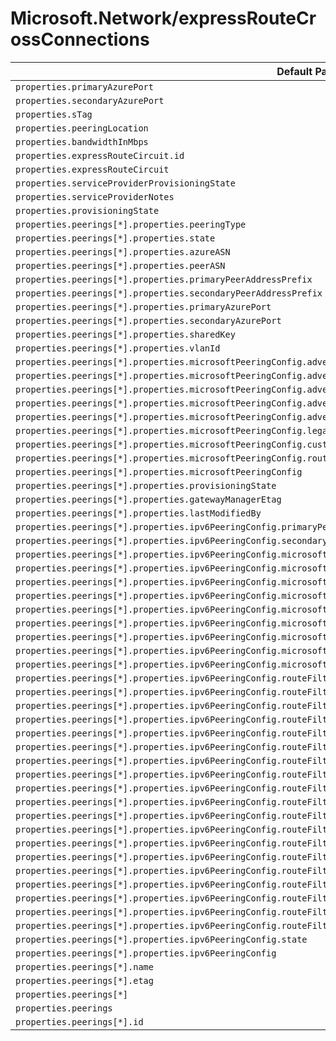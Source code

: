 # Microsoft.Network/expressRouteCrossConnections

| Default Path | Alias |
|---|---|
| `properties.primaryAzurePort` | `Microsoft.Network/expressRouteCrossConnections/primaryAzurePort` |
| `properties.secondaryAzurePort` | `Microsoft.Network/expressRouteCrossConnections/secondaryAzurePort` |
| `properties.sTag` | `Microsoft.Network/expressRouteCrossConnections/sTag` |
| `properties.peeringLocation` | `Microsoft.Network/expressRouteCrossConnections/peeringLocation` |
| `properties.bandwidthInMbps` | `Microsoft.Network/expressRouteCrossConnections/bandwidthInMbps` |
| `properties.expressRouteCircuit.id` | `Microsoft.Network/expressRouteCrossConnections/expressRouteCircuit.id` |
| `properties.expressRouteCircuit` | `Microsoft.Network/expressRouteCrossConnections/expressRouteCircuit` |
| `properties.serviceProviderProvisioningState` | `Microsoft.Network/expressRouteCrossConnections/serviceProviderProvisioningState` |
| `properties.serviceProviderNotes` | `Microsoft.Network/expressRouteCrossConnections/serviceProviderNotes` |
| `properties.provisioningState` | `Microsoft.Network/expressRouteCrossConnections/provisioningState` |
| `properties.peerings[*].properties.peeringType` | `Microsoft.Network/expressRouteCrossConnections/peerings[*].peeringType` |
| `properties.peerings[*].properties.state` | `Microsoft.Network/expressRouteCrossConnections/peerings[*].state` |
| `properties.peerings[*].properties.azureASN` | `Microsoft.Network/expressRouteCrossConnections/peerings[*].azureASN` |
| `properties.peerings[*].properties.peerASN` | `Microsoft.Network/expressRouteCrossConnections/peerings[*].peerASN` |
| `properties.peerings[*].properties.primaryPeerAddressPrefix` | `Microsoft.Network/expressRouteCrossConnections/peerings[*].primaryPeerAddressPrefix` |
| `properties.peerings[*].properties.secondaryPeerAddressPrefix` | `Microsoft.Network/expressRouteCrossConnections/peerings[*].secondaryPeerAddressPrefix` |
| `properties.peerings[*].properties.primaryAzurePort` | `Microsoft.Network/expressRouteCrossConnections/peerings[*].primaryAzurePort` |
| `properties.peerings[*].properties.secondaryAzurePort` | `Microsoft.Network/expressRouteCrossConnections/peerings[*].secondaryAzurePort` |
| `properties.peerings[*].properties.sharedKey` | `Microsoft.Network/expressRouteCrossConnections/peerings[*].sharedKey` |
| `properties.peerings[*].properties.vlanId` | `Microsoft.Network/expressRouteCrossConnections/peerings[*].vlanId` |
| `properties.peerings[*].properties.microsoftPeeringConfig.advertisedPublicPrefixes[*]` | `Microsoft.Network/expressRouteCrossConnections/peerings[*].microsoftPeeringConfig.advertisedPublicPrefixes[*]` |
| `properties.peerings[*].properties.microsoftPeeringConfig.advertisedPublicPrefixes` | `Microsoft.Network/expressRouteCrossConnections/peerings[*].microsoftPeeringConfig.advertisedPublicPrefixes` |
| `properties.peerings[*].properties.microsoftPeeringConfig.advertisedCommunities[*]` | `Microsoft.Network/expressRouteCrossConnections/peerings[*].microsoftPeeringConfig.advertisedCommunities[*]` |
| `properties.peerings[*].properties.microsoftPeeringConfig.advertisedCommunities` | `Microsoft.Network/expressRouteCrossConnections/peerings[*].microsoftPeeringConfig.advertisedCommunities` |
| `properties.peerings[*].properties.microsoftPeeringConfig.advertisedPublicPrefixesState` | `Microsoft.Network/expressRouteCrossConnections/peerings[*].microsoftPeeringConfig.advertisedPublicPrefixesState` |
| `properties.peerings[*].properties.microsoftPeeringConfig.legacyMode` | `Microsoft.Network/expressRouteCrossConnections/peerings[*].microsoftPeeringConfig.legacyMode` |
| `properties.peerings[*].properties.microsoftPeeringConfig.customerASN` | `Microsoft.Network/expressRouteCrossConnections/peerings[*].microsoftPeeringConfig.customerASN` |
| `properties.peerings[*].properties.microsoftPeeringConfig.routingRegistryName` | `Microsoft.Network/expressRouteCrossConnections/peerings[*].microsoftPeeringConfig.routingRegistryName` |
| `properties.peerings[*].properties.microsoftPeeringConfig` | `Microsoft.Network/expressRouteCrossConnections/peerings[*].microsoftPeeringConfig` |
| `properties.peerings[*].properties.provisioningState` | `Microsoft.Network/expressRouteCrossConnections/peerings[*].provisioningState` |
| `properties.peerings[*].properties.gatewayManagerEtag` | `Microsoft.Network/expressRouteCrossConnections/peerings[*].gatewayManagerEtag` |
| `properties.peerings[*].properties.lastModifiedBy` | `Microsoft.Network/expressRouteCrossConnections/peerings[*].lastModifiedBy` |
| `properties.peerings[*].properties.ipv6PeeringConfig.primaryPeerAddressPrefix` | `Microsoft.Network/expressRouteCrossConnections/peerings[*].ipv6PeeringConfig.primaryPeerAddressPrefix` |
| `properties.peerings[*].properties.ipv6PeeringConfig.secondaryPeerAddressPrefix` | `Microsoft.Network/expressRouteCrossConnections/peerings[*].ipv6PeeringConfig.secondaryPeerAddressPrefix` |
| `properties.peerings[*].properties.ipv6PeeringConfig.microsoftPeeringConfig.advertisedPublicPrefixes[*]` | `Microsoft.Network/expressRouteCrossConnections/peerings[*].ipv6PeeringConfig.microsoftPeeringConfig.advertisedPublicPrefixes[*]` |
| `properties.peerings[*].properties.ipv6PeeringConfig.microsoftPeeringConfig.advertisedPublicPrefixes` | `Microsoft.Network/expressRouteCrossConnections/peerings[*].ipv6PeeringConfig.microsoftPeeringConfig.advertisedPublicPrefixes` |
| `properties.peerings[*].properties.ipv6PeeringConfig.microsoftPeeringConfig.advertisedCommunities[*]` | `Microsoft.Network/expressRouteCrossConnections/peerings[*].ipv6PeeringConfig.microsoftPeeringConfig.advertisedCommunities[*]` |
| `properties.peerings[*].properties.ipv6PeeringConfig.microsoftPeeringConfig.advertisedCommunities` | `Microsoft.Network/expressRouteCrossConnections/peerings[*].ipv6PeeringConfig.microsoftPeeringConfig.advertisedCommunities` |
| `properties.peerings[*].properties.ipv6PeeringConfig.microsoftPeeringConfig.advertisedPublicPrefixesState` | `Microsoft.Network/expressRouteCrossConnections/peerings[*].ipv6PeeringConfig.microsoftPeeringConfig.advertisedPublicPrefixesState` |
| `properties.peerings[*].properties.ipv6PeeringConfig.microsoftPeeringConfig.legacyMode` | `Microsoft.Network/expressRouteCrossConnections/peerings[*].ipv6PeeringConfig.microsoftPeeringConfig.legacyMode` |
| `properties.peerings[*].properties.ipv6PeeringConfig.microsoftPeeringConfig.customerASN` | `Microsoft.Network/expressRouteCrossConnections/peerings[*].ipv6PeeringConfig.microsoftPeeringConfig.customerASN` |
| `properties.peerings[*].properties.ipv6PeeringConfig.microsoftPeeringConfig.routingRegistryName` | `Microsoft.Network/expressRouteCrossConnections/peerings[*].ipv6PeeringConfig.microsoftPeeringConfig.routingRegistryName` |
| `properties.peerings[*].properties.ipv6PeeringConfig.microsoftPeeringConfig` | `Microsoft.Network/expressRouteCrossConnections/peerings[*].ipv6PeeringConfig.microsoftPeeringConfig` |
| `properties.peerings[*].properties.ipv6PeeringConfig.routeFilter.properties.rules[*].properties.access` | `Microsoft.Network/expressRouteCrossConnections/peerings[*].ipv6PeeringConfig.routeFilter.rules[*].access` |
| `properties.peerings[*].properties.ipv6PeeringConfig.routeFilter.properties.rules[*].properties.routeFilterRuleType` | `Microsoft.Network/expressRouteCrossConnections/peerings[*].ipv6PeeringConfig.routeFilter.rules[*].routeFilterRuleType` |
| `properties.peerings[*].properties.ipv6PeeringConfig.routeFilter.properties.rules[*].properties.communities[*]` | `Microsoft.Network/expressRouteCrossConnections/peerings[*].ipv6PeeringConfig.routeFilter.rules[*].communities[*]` |
| `properties.peerings[*].properties.ipv6PeeringConfig.routeFilter.properties.rules[*].properties.communities` | `Microsoft.Network/expressRouteCrossConnections/peerings[*].ipv6PeeringConfig.routeFilter.rules[*].communities` |
| `properties.peerings[*].properties.ipv6PeeringConfig.routeFilter.properties.rules[*].properties.provisioningState` | `Microsoft.Network/expressRouteCrossConnections/peerings[*].ipv6PeeringConfig.routeFilter.rules[*].provisioningState` |
| `properties.peerings[*].properties.ipv6PeeringConfig.routeFilter.properties.rules[*].name` | `Microsoft.Network/expressRouteCrossConnections/peerings[*].ipv6PeeringConfig.routeFilter.rules[*].name` |
| `properties.peerings[*].properties.ipv6PeeringConfig.routeFilter.properties.rules[*].location` | `Microsoft.Network/expressRouteCrossConnections/peerings[*].ipv6PeeringConfig.routeFilter.rules[*].location` |
| `properties.peerings[*].properties.ipv6PeeringConfig.routeFilter.properties.rules[*].etag` | `Microsoft.Network/expressRouteCrossConnections/peerings[*].ipv6PeeringConfig.routeFilter.rules[*].etag` |
| `properties.peerings[*].properties.ipv6PeeringConfig.routeFilter.properties.rules[*]` | `Microsoft.Network/expressRouteCrossConnections/peerings[*].ipv6PeeringConfig.routeFilter.rules[*]` |
| `properties.peerings[*].properties.ipv6PeeringConfig.routeFilter.properties.rules` | `Microsoft.Network/expressRouteCrossConnections/peerings[*].ipv6PeeringConfig.routeFilter.rules` |
| `properties.peerings[*].properties.ipv6PeeringConfig.routeFilter.properties.rules[*].id` | `Microsoft.Network/expressRouteCrossConnections/peerings[*].ipv6PeeringConfig.routeFilter.rules[*].id` |
| `properties.peerings[*].properties.ipv6PeeringConfig.routeFilter.properties.provisioningState` | `Microsoft.Network/expressRouteCrossConnections/peerings[*].ipv6PeeringConfig.routeFilter.provisioningState` |
| `properties.peerings[*].properties.ipv6PeeringConfig.routeFilter.etag` | `Microsoft.Network/expressRouteCrossConnections/peerings[*].ipv6PeeringConfig.routeFilter.etag` |
| `properties.peerings[*].properties.ipv6PeeringConfig.routeFilter` | `Microsoft.Network/expressRouteCrossConnections/peerings[*].ipv6PeeringConfig.routeFilter` |
| `properties.peerings[*].properties.ipv6PeeringConfig.routeFilter.id` | `Microsoft.Network/expressRouteCrossConnections/peerings[*].ipv6PeeringConfig.routeFilter.id` |
| `properties.peerings[*].properties.ipv6PeeringConfig.routeFilter.name` | `Microsoft.Network/expressRouteCrossConnections/peerings[*].ipv6PeeringConfig.routeFilter.name` |
| `properties.peerings[*].properties.ipv6PeeringConfig.routeFilter.type` | `Microsoft.Network/expressRouteCrossConnections/peerings[*].ipv6PeeringConfig.routeFilter.type` |
| `properties.peerings[*].properties.ipv6PeeringConfig.routeFilter.location` | `Microsoft.Network/expressRouteCrossConnections/peerings[*].ipv6PeeringConfig.routeFilter.location` |
| `properties.peerings[*].properties.ipv6PeeringConfig.routeFilter.tags` | `Microsoft.Network/expressRouteCrossConnections/peerings[*].ipv6PeeringConfig.routeFilter.tags` |
| `properties.peerings[*].properties.ipv6PeeringConfig.state` | `Microsoft.Network/expressRouteCrossConnections/peerings[*].ipv6PeeringConfig.state` |
| `properties.peerings[*].properties.ipv6PeeringConfig` | `Microsoft.Network/expressRouteCrossConnections/peerings[*].ipv6PeeringConfig` |
| `properties.peerings[*].name` | `Microsoft.Network/expressRouteCrossConnections/peerings[*].name` |
| `properties.peerings[*].etag` | `Microsoft.Network/expressRouteCrossConnections/peerings[*].etag` |
| `properties.peerings[*]` | `Microsoft.Network/expressRouteCrossConnections/peerings[*]` |
| `properties.peerings` | `Microsoft.Network/expressRouteCrossConnections/peerings` |
| `properties.peerings[*].id` | `Microsoft.Network/expressRouteCrossConnections/peerings[*].id` |

